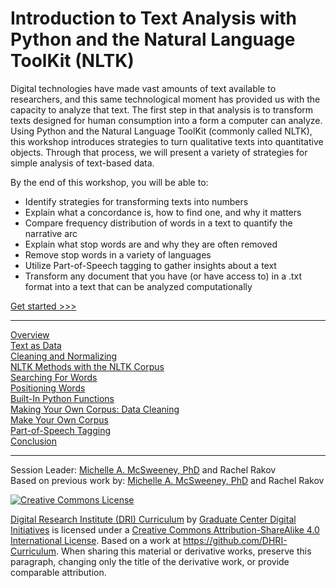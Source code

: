 
# Introduction to Text Analysis with Python and the Natural Language ToolKit (NLTK)

Digital technologies have made vast amounts of text available to researchers, and this same technological moment has provided us with the capacity to analyze that text. The first step in that analysis is to transform texts designed for human consumption into a form a computer can analyze. Using Python and the Natural Language ToolKit (commonly called NLTK), this workshop introduces strategies to turn qualitative texts into quantitative objects. Through that process, we will present a variety of strategies for simple analysis of text-based data. 

By the end of this workshop, you will be able to:

- Identify strategies for transforming texts into numbers
- Explain what a concordance is, how to find one, and why it matters
- Compare frequency distribution of words in a text to quantify the narrative arc
- Explain what stop words are and why they are often removed
- Remove stop words in a variety of languages
- Utilize Part-of-Speech tagging to gather insights about a text
- Transform any document that you have (or have access to) in a .txt format into a text that can be analyzed computationally

[Get started >>>](sections/overview.md)  

-----

[Overview](sections/overview.md)  
[Text as Data](sections/text_as_data.md)  
[Cleaning and Normalizing](sections/data_cleaning.md)  
[NLTK Methods with the NLTK Corpus](sections/preparing.md)  
[Searching For Words](sections/searching.md)  
[Positioning Words](sections/positioning.md)  
[Built-In Python Functions](sections/built-in.md)  
[Making Your Own Corpus: Data Cleaning](sections/cleaning.md)  
[Make Your Own Corpus](sections/make_corpus.md)  
[Part-of-Speech Tagging](sections/conclusion.md)  
[Conclusion](sections/conclusion.md)  

-----

Session Leader: [Michelle A. McSweeney, PhD](http://www.michelleamcsweeney.com) and Rachel Rakov  
Based on previous work by: [Michelle A. McSweeney, PhD](http://www.michelleamcsweeney.com) and Rachel Rakov   

[![Creative Commons License](https://i.creativecommons.org/l/by-sa/4.0/88x31.png)](http://creativecommons.org/licenses/by-sa/4.0/)

[Digital Research Institute (DRI) Curriculum](http://purl.org/dc/terms/) by [Graduate Center Digital Initiatives](https://gcdi.commons.gc.cuny.edu/) is licensed under a [Creative Commons Attribution-ShareAlike 4.0 International License](http://creativecommons.org/licenses/by-sa/4.0/). Based on a work at <https://github.com/DHRI-Curriculum>. When sharing this material or derivative works, preserve this paragraph, changing only the title of the derivative work, or provide comparable attribution.
